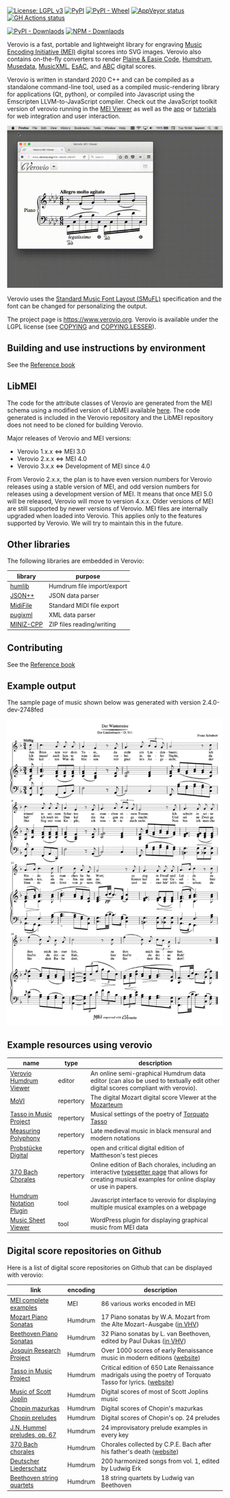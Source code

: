 [![License: LGPL v3](https://img.shields.io/badge/License-LGPL%20v3-blue.svg)](https://www.gnu.org/licenses/lgpl-3.0)
[![PyPI](https://img.shields.io/pypi/v/verovio)](https://pypi.org/project/verovio/)
[![PyPI - Wheel](https://img.shields.io/pypi/wheel/verovio)](https://pypi.org/project/verovio/)
[![AppVeyor status](https://ci.appveyor.com/api/projects/status/121cxhmtwurxffh0?svg=true)](https://ci.appveyor.com/project/LaurentPugin/verovio-r1t6l)
[![GH Actions status](https://github.com/rism-digital/verovio/workflows/Verovio%20CI%20Build/badge.svg)](https://github.com/rism-digital/verovio/actions?query=workflow%3A%22Verovio+CI+Build%22)

[![PyPI - Downlaods](https://img.shields.io/pypi/dm/verovio?label=PyPI%20downloads)](https://pypi.org/project/verovio/)
[![NPM - Downlaods](https://img.shields.io/npm/dm/verovio?label=NPM%20-%20downloads)](https://www.npmjs.com/package/verovio)

Verovio is a fast, portable and lightweight library for engraving [Music Encoding Initiative (MEI)](http://www.music-encoding.org) digital scores into SVG images. Verovio also contains on-the-fly converters to render [Plaine & Easie Code](https://www.iaml.info/plaine-easie-code), [Humdrum](https://www.humdrum.org), [Musedata](https://musedata.org), [MusicXML](https://www.musicxml.com), [EsAC](http://esac-data.org), and [ABC](https://en.wikipedia.org/wiki/ABC_notation) digital scores. 

Verovio is written in standard 2020 C++ and can be compiled as a standalone command-line tool, used as a compiled music-rendering library for applications (Qt, python), or compiled into Javascript using the Emscripten LLVM-to-JavaScript compiler.  Check out the JavaScript toolkit version of verovio running in the [MEI Viewer](http://www.verovio.org/mei-viewer.xhtml) as well as the [app](http://www.verovio.org/app.html) or [tutorials](https://book.verovio.org/first-steps/) for web integration and user interaction.

![Choice interaction](https://raw.githubusercontent.com/rism-digital/verovio.org/gh-pages/movies/reflow.gif)


Verovio uses the [Standard Music Font Layout (SMuFL)](http://www.smufl.org) specification and the font can be changed for personalizing the output.

The project page is https://www.verovio.org. Verovio is available under the LGPL license (see [COPYING](https://github.com/rism-digital/verovio/blob/develop/COPYING) and [COPYING.LESSER](https://github.com/rism-digital/verovio/blob/develop/COPYING.LESSER)).

Building and use instructions by environment
--------------------------------------------

See the [Reference book](https://book.verovio.org/installing-or-building-from-sources/command-line.html)

LibMEI
------

The code for the attribute classes of Verovio are generated from the MEI schema using a modified version of LibMEI available [here](https://github.com/rism-digital/libmei). The code generated is included in the Verovio repository and the LibMEI repository does not need to be cloned for building Verovio.

Major releases of Verovio and MEI versions:
*   Verovio 1.x.x ⇔ MEI 3.0
*   Verovio 2.x.x ⇔ MEI 4.0
*   Verovio 3.x.x ⇔ Development of MEI since 4.0

From Verovio 2.x.x, the plan is to have even version numbers for Verovio releases using a stable version of MEI, and odd version numbers for releases using a development version of MEI. It means that once MEI 5.0 will be released, Verovio will move to version 4.x.x. Older versions of MEI are still supported by newer versions of Verovio. MEI files are internally upgraded when loaded into Verovio. This applies only to the features supported by Verovio. We will try to maintain this in the future.

Other libraries
---------------

The following libraries are embedded in Verovio:

| library | purpose |
| ------- | ------- |
| [humlib](https://github.com/craigsapp/humlib)       | Humdrum file import/export |
| [JSON++](https://github.com/hjiang/jsonxx)          | JSON data parser           |
| [MidiFile](https://github.com/craigsapp/midifile)   | Standard MIDI file export  |
| [pugixml](https://pugixml.org/)                     | XML data parser            |
| [MINIZ-CPP](https://github.com/kkzi/miniz-cpp)      | ZIP files reading/writing  |

Contributing
------------

See the [Reference book](https://book.verovio.org/contributing/guidelines.html)

Example output
--------------

The sample page of music shown below was generated with version 2.4.0-dev-2748fed

![Example page](https://raw.githubusercontent.com/rism-digital/verovio.org/gh-pages/images/verovio-exp-2.4.0-dev.png)

Example resources using verovio
-------------------------------

| name | type  | description |
| ---- | ----- | ----------- |
| [Verovio Humdrum Viewer](https://verovio.humdrum.org) | editor | An online semi-graphical Humdrum data editor (can also be used to textually edit other digital scores compliant with verovio). |
| [MoVI](https://dme.mozarteum.at/movi/en) | repertory | The digital Mozart digital score VIewer at the [Mozarteum](https://mozarteum.at) |
| [Tasso in Music Project](https://www.tassomusic.org/work/?id=Trm0047m) | repertory | Musical settings of the poetry of [Torquato Tasso](https://en.wikipedia.org/wiki/Torquato_Tasso)
| [Measuring Polyphony](https://measuringpolyphony.org/display.html?/assets/mensural/325_MENSURAL.mei) | repertory | Late medieval music in black mensural and modern notations |
| [Probstücke Digital](http://probstuecke-digital.de) | repertory | open and critical digital edition of Mattheson's test pieces |
| [370 Bach Chorales](https://chorales.sapp.org) | repertory | Online edition of Bach chorales, including an interactive [typesetter page](https://chorales.sapp.org/typesetter) that allows for creating musical examples for online display or use in papers. |
| [Humdrum Notation Plugin](https://plugin.humdrum.org) | tool | Javascript interface to verovio for displaying multiple musical examples on a webpage |
| [Music Sheet Viewer](http://www.partitionnumerique.com/music-sheet-viewer-wordpress-plugin) | tool | WordPress plugin for displaying graphical music from MEI data | 


Digital score repositories on Github
------------------------------------

Here is a list of digital score repositories on Github that can be displayed with verovio:


| link | encoding | description |
| ---- | -------- | ----------- | 
| [MEI complete examples](https://github.com/music-encoding/sample-encodings/tree/master/MEI_4.0/Music/Complete_examples) | MEI | 86 various works encoded in MEI |
| [Mozart Piano Sonatas](https://github.com/craigsapp/mozart-piano-sonatas) | Humdrum | 17 Piano sonatas by W.A. Mozart from the Alte Mozart-Ausgabe ([in VHV](http://verovio.humdrum.org/?file=mozart/sonatas&k=e)) |
| [Beethoven Piano Sonatas](https://github.com/craigsapp/beethoven-piano-sonatas) | Humdrum | 32 Piano sonatas by L. van Beethoven, edited by Paul Dukas ([in VHV](http://verovio.humdrum.org/?file=beethoven/sonatas&k=e)) |
| [Josquin Research Project](https://github.com/josquin-research-project/jrp-scores) | Humdrum | Over 1000 scores of early Renaissance music in modern editions ([website](https://josquin.stanford.edu)) |
| [Tasso in Music Project](https://github.com/TassoInMusicProject/tasso-scores) | Humdrum | Critical edition of 650 Late Renaissance madrigals using the poetry of Torquato Tasso for lyrics. ([website](https://www.tassomusic.org)) |
| [Music of Scott Joplin](https://github.com/craigsapp/joplin) | Humdrum | Digital scores of most of Scott Joplins music |
| [Chopin mazurkas](https://github.com/craigsapp/chopin-mazurkas) | Humdrum | Digital scores of Chopin's mazurkas |
| [Chopin preludes](https://github.com/craigsapp/chopin-preludes) | Humdrum | Digital scores of Chopin's op. 24 preludes |
| [J.N. Hummel preludes, op. 67](https://github.com/craigsapp/hummel-preludes) | Humdrum | 24 improvisatory prelude examples in every key |
| [370 Bach chorales](https://github.com/craigsapp/bach-370-chorales) | Humdrum | Chorales collected by C.P.E. Bach after his father's death ([website](https://chorales.sapp.org)) |
| [Deutscher Liederschatz](https://github.com/craigsapp/erk-liederschatz) | Humdrum | 200 harmonized songs from vol. 1, edited by Ludwig Erk |
| [Beethoven string quartets](https://github.com/craigsapp/beethoven-string-quartets) | Humdrum | 18 string quartets by Ludwig van Beethoven |










